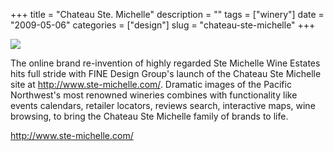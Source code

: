 +++
title = "Chateau Ste. Michelle"
description = ""
tags = ["winery"]
date = "2009-05-06"
categories = ["design"]
slug = "chateau-ste-michelle"
+++


 

  <div id="screens-thumbs" class="clearfix">
    <div class="txt-center" id="design-submission"><a href="http://www.ste-michelle.com/"><img id='bluga-thumbnail-1591' class='bluga-thumbnail large' src='/media/bluga/
wt4a01dba7e9f40.jpg'/></a></div>  
  </div>   
<p>The online brand re-invention of highly regarded Ste Michelle Wine Estates hits full stride with FINE Design Group's launch of the Chateau Ste Michelle site at <a href="http://www.ste-michelle.com/" title="http://www.ste-michelle.com/">http://www.ste-michelle.com/</a>.  Dramatic images of the Pacific Northwest's most renowned wineries combines with functionality like events calendars, retailer locators, reviews search, interactive maps, wine browsing, to bring the Chateau Ste Michelle family of brands to life.</p>
<p><a href="http://www.ste-michelle.com/">http://www.ste-michelle.com/</a></p>




